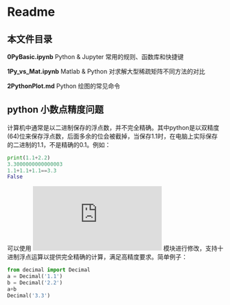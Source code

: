 # Readme

## 本文件目录

**0PyBasic.ipynb**
Python & Jupyter 常用的规则、函数库和快捷键

**1Py_vs_Mat.ipynb**
Matlab & Python 对求解大型稀疏矩阵不同方法的对比

**2PythonPlot.md**
Python 绘图的常见命令

## python 小数点精度问题

计算机中通常是以二进制保存的浮点数，并不完全精确。其中python是以双精度(64)位来保存浮点数，后面多余的位会被截掉，当保存1.1时，在电脑上实际保存的二进制的1.1，不是精确的0.1。例如：

```python
print(1.1+2.2)
3.3000000000000003
1.1+1.1+1.1==3.3
False
```

可以使用 ![decimal](https://docs.python.org/zh-cn/3/library/decimal.html) 模块进行修改，支持十进制浮点运算以提供完全精确的计算，满足高精度要求。简单例子：

```python
from decimal import Decimal
a = Decimal('1.1')
b = Decimal('2.2')
a+b
Decimal('3.3')
```





